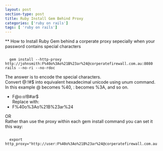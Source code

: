 ```yaml
---
layout: post
section-type: post
title: Ruby Install Gem Behind Proxy
categories: ['ruby on rails']
tags: [ 'ruby on rails']
---
```



** How to Install Ruby Gem behind a corperate proxy sepecially when your password contains special characters  

<pre><code>
  gem install --http-proxy http://johnsmith:F%40o%3Ao%21B%23ar%24@corperatefirewall.com.au:8080 rails --no-ri --no-rdoc
</pre></code>

The answer is to encode the special characters.  
Convert @:!#$ into equivalent hexadecimal unicode using unum command.  
In this example @ becomes %40, : becomes %3A, and so on.  
- F@o:o!B#ar$  
Replace with:  
- F%40o%3Ao%21B%23ar%24  

OR  
Rather than use the proxy within each gem install command you can set it this way:  
<pre><code>
  export http_proxy="http://user:F%40o%3Ao%21B%23ar%24@corperatefirewall.com.au:8080/"
</pre></code>
